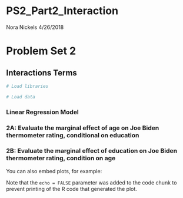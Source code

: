 PS2\_Part2\_Interaction
================
Nora Nickels
4/26/2018

Problem Set 2
=============

Interactions Terms
------------------

``` r
# Load libraries

# Load data
```

### Linear Regression Model

### 2A: Evaluate the marginal effect of age on Joe Biden thermometer rating, conditional on education

### 2B: Evaluate the marginal effect of education on Joe Biden thermometer rating, condition on age

You can also embed plots, for example:

Note that the `echo = FALSE` parameter was added to the code chunk to prevent printing of the R code that generated the plot.
